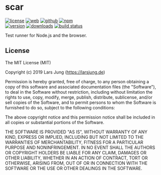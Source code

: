 # scar

[![license][license-img]][github] [![web][web-img]][web] [![github][github-img]][github] [![npm][npm-img]][npm]  
[![version][npm-v-img]][npm] [![downloads][npm-dm-img]][npm] [![build status][travis-img]][travis]

Test runner for Node.js and the browser.


## License
The MIT License (MIT)

Copyright (c) 2019 Lars Jung (https://larsjung.de)

Permission is hereby granted, free of charge, to any person obtaining a copy
of this software and associated documentation files (the "Software"), to deal
in the Software without restriction, including without limitation the rights
to use, copy, modify, merge, publish, distribute, sublicense, and/or sell
copies of the Software, and to permit persons to whom the Software is
furnished to do so, subject to the following conditions:

The above copyright notice and this permission notice shall be included in
all copies or substantial portions of the Software.

THE SOFTWARE IS PROVIDED "AS IS", WITHOUT WARRANTY OF ANY KIND, EXPRESS OR
IMPLIED, INCLUDING BUT NOT LIMITED TO THE WARRANTIES OF MERCHANTABILITY,
FITNESS FOR A PARTICULAR PURPOSE AND NONINFRINGEMENT. IN NO EVENT SHALL THE
AUTHORS OR COPYRIGHT HOLDERS BE LIABLE FOR ANY CLAIM, DAMAGES OR OTHER
LIABILITY, WHETHER IN AN ACTION OF CONTRACT, TORT OR OTHERWISE, ARISING FROM,
OUT OF OR IN CONNECTION WITH THE SOFTWARE OR THE USE OR OTHER DEALINGS IN
THE SOFTWARE.


[web]: https://larsjung.de/scar/
[github]: https://github.com/lrsjng/scar
[npm]: https://www.npmjs.org/package/scar
[travis]: https://travis-ci.org/lrsjng/scar

[license-img]: https://img.shields.io/badge/license-MIT-a0a060.svg?style=flat-square
[web-img]: https://img.shields.io/badge/web-larsjung.de/scar-a0a060.svg?style=flat-square
[github-img]: https://img.shields.io/badge/github-lrsjng/scar-a0a060.svg?style=flat-square
[npm-img]: https://img.shields.io/badge/npm-scar-a0a060.svg?style=flat-square

[npm-v-img]: https://img.shields.io/npm/v/scar.svg?style=flat-square
[npm-dm-img]: https://img.shields.io/npm/dm/scar.svg?style=flat-square
[travis-img]: https://img.shields.io/travis/lrsjng/scar.svg?style=flat-square
